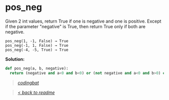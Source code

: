 # pos_neg

Given 2 int values, return True if one is negative and one is positive. Except if the parameter "negative" is True, then return True only if both are negative.

```
pos_neg(1, -1, False) → True
pos_neg(-1, 1, False) → True
pos_neg(-4, -5, True) → True
```

**Solution:**

```python
def pos_neg(a, b, negative):
  return (negative and a<0 and b<0) or (not negative and a<0 and b>0) or (not negative and a>0 and b<0);
```

> _[codingbat](https://codingbat.com/prob/p162058)_

> [< _back to readme_](/README.md)